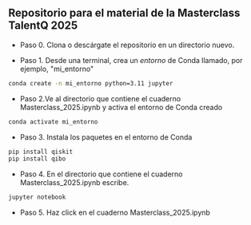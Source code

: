 ## Repositorio para el material de la Masterclass TalentQ 2025 

-  Paso 0. Clona o descárgate el repositorio en un directorio nuevo.  

- Paso 1. Desde una terminal, crea un *entorno* de Conda llamado, por ejemplo,  "mi_entorno"
```bash
conda create -n mi_entorno python=3.11 jupyter
```

- Paso 2.Ve al directorio que contiene el cuaderno Masterclass_2025.ipynb y activa el entorno de Conda creado 
```bash
conda activate mi_entorno
```

- Paso 3. Instala los paquetes en el entorno de Conda
```bash
pip install qiskit
pip install qibo
```

- Paso 4. En el directorio que contiene el cuaderno Masterclass_2025.ipynb escribe. 
```bash
jupyter notebook
```

- Paso 5. Haz click en el cuaderno Masterclass_2025.ipynb
